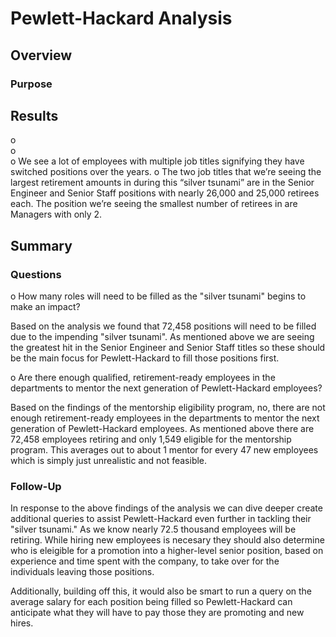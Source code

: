 # Pewlett-Hackard Analysis

## Overview
### Purpose


## Results
o	
o	
o	We see a lot of employees with multiple job titles signifying they have switched positions over the years.
o	The two job titles that we’re seeing the largest retirement amounts in during this “silver tsunami” are in the Senior Engineer and Senior Staff positions with nearly 26,000 and 25,000 retirees each. The position we’re seeing the smallest number of retirees in are Managers with only 2. 

## Summary
### Questions
o	How many roles will need to be filled as the "silver tsunami" begins to make an impact?

Based on the analysis we found that 72,458 positions will need to be filled due to the impending "silver tsunami". As mentioned above we are seeing the greatest hit in the Senior Engineer and Senior Staff titles so these should be the main focus for Pewlett-Hackard to fill those positions first. 

o	Are there enough qualified, retirement-ready employees in the departments to mentor the next generation of Pewlett-Hackard employees?

Based on the findings of the mentorship eligibility program, no, there are not enough retirement-ready employees in the departments to mentor the next generation of Pewlett-Hackard employees. As mentioned above there are 72,458 employees retiring and only 1,549 eligible for the mentorship program. This averages out to about 1 mentor for every 47 new employees which is simply just unrealistic and not feasible. 

### Follow-Up
In response to the above findings of the analysis we can dive deeper create additional queries to assist Pewlett-Hackard even further in tackling their "silver tsunami." As we know nearly 72.5 thousand employees will be retiring. While hiring new employees is necesary they should also determine who is eleigible for a promotion into a higher-level senior position, based on experience and time spent with the company, to take over for the individuals leaving those positions.

Additionally, building off this, it would also be smart to run a query on the average salary for each position being filled so Pewlett-Hackard can anticipate what they will have to pay those they are promoting and new hires.
